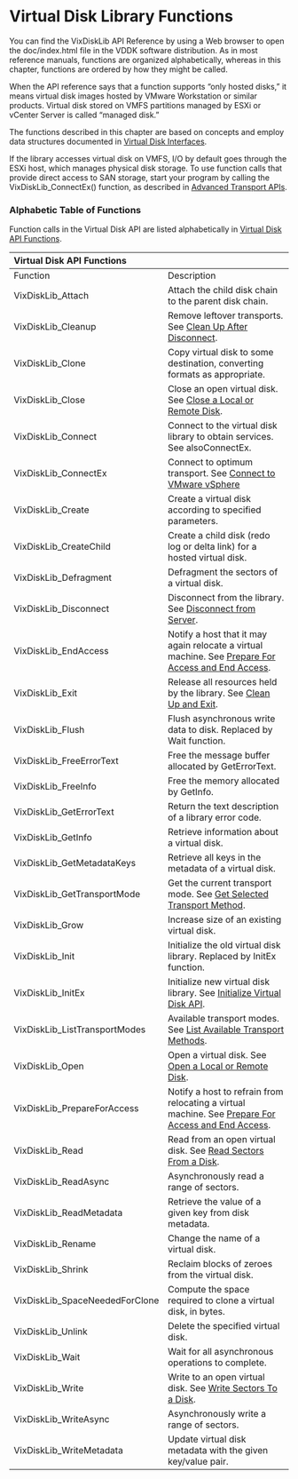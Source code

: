 # Virtual Disk Library Functions

You can find the VixDiskLib API Reference by using a Web browser to open the doc/index.html file in the VDDK software distribution. As in most reference manuals, functions are organized alphabetically, whereas in this chapter, functions are ordered by how they might be called.

When the API reference says that a function supports “only hosted disks,” it means virtual disk images hosted by VMware Workstation or similar products. Virtual disk stored on VMFS partitions managed by ESXi or vCenter Server is called “managed disk.”

The functions described in this chapter are based on concepts and employ data structures documented in [Virtual Disk Interfaces](https://vdc-download.vmware.com/vmwb-repository/dcr-public/fe86d9b8-a400-4e19-aae0-71fb7d1ed798/b97d7eae-eaca-4338-93b8-bb7ffedbe449/doc/GUID-75588DFA-1E8B-4B7C-B2CA-2413405A317F.html).

If the library accesses virtual disk on VMFS, I/O by default goes through the ESXi host, which manages physical disk storage. To use function calls that provide direct access to SAN storage, start your program by calling the VixDiskLib\_ConnectEx\(\) function, as described in [Advanced Transport APIs](https://vdc-download.vmware.com/vmwb-repository/dcr-public/fe86d9b8-a400-4e19-aae0-71fb7d1ed798/b97d7eae-eaca-4338-93b8-bb7ffedbe449/doc/GUID-FC47FA94-9EF8-4A11-86F0-53F0C1D87B3F.html).

### Alphabetic Table of Functions

Function calls in the Virtual Disk API are listed alphabetically in [Virtual Disk API Functions](https://vdc-download.vmware.com/vmwb-repository/dcr-public/fe86d9b8-a400-4e19-aae0-71fb7d1ed798/b97d7eae-eaca-4338-93b8-bb7ffedbe449/doc/GUID-5150ED5D-58F1-4EC9-83FA-2F39C9927531.html#GUID-5150ED5D-58F1-4EC9-83FA-2F39C9927531__ID-3900-000003ed).

| Virtual Disk API Functions |  |
| :--- | :--- |
| Function | Description |
| VixDiskLib\_Attach | Attach the child disk chain to the parent disk chain. |
| VixDiskLib\_Cleanup | Remove leftover transports. See [Clean Up After Disconnect](https://vdc-download.vmware.com/vmwb-repository/dcr-public/fe86d9b8-a400-4e19-aae0-71fb7d1ed798/b97d7eae-eaca-4338-93b8-bb7ffedbe449/doc/GUID-94DDE812-8698-425A-98F3-A36721690761.html). |
| VixDiskLib\_Clone | Copy virtual disk to some destination, converting formats as appropriate. |
| VixDiskLib\_Close | Close an open virtual disk. See [Close a Local or Remote Disk](https://vdc-download.vmware.com/vmwb-repository/dcr-public/fe86d9b8-a400-4e19-aae0-71fb7d1ed798/b97d7eae-eaca-4338-93b8-bb7ffedbe449/doc/GUID-6B31083D-139D-4E43-A6CC-000EA6791F51.html). |
| VixDiskLib\_Connect | Connect to the virtual disk library to obtain services. See alsoConnectEx. |
| VixDiskLib\_ConnectEx | Connect to optimum transport. See [Connect to VMware vSphere](https://vdc-download.vmware.com/vmwb-repository/dcr-public/fe86d9b8-a400-4e19-aae0-71fb7d1ed798/b97d7eae-eaca-4338-93b8-bb7ffedbe449/doc/GUID-A0F8043B-BA97-4296-A81C-D6A6B981FD7F.html) |
| VixDiskLib\_Create | Create a virtual disk according to specified parameters. |
| VixDiskLib\_CreateChild | Create a child disk \(redo log or delta link\) for a hosted virtual disk. |
| VixDiskLib\_Defragment | Defragment the sectors of a virtual disk. |
| VixDiskLib\_Disconnect | Disconnect from the library. See [Disconnect from Server](https://vdc-download.vmware.com/vmwb-repository/dcr-public/fe86d9b8-a400-4e19-aae0-71fb7d1ed798/b97d7eae-eaca-4338-93b8-bb7ffedbe449/doc/GUID-8C7E799F-337A-43EF-876B-3115ED35AD77.html). |
| VixDiskLib\_EndAccess | Notify a host that it may again relocate a virtual machine. See [Prepare For Access and End Access](https://vdc-download.vmware.com/vmwb-repository/dcr-public/fe86d9b8-a400-4e19-aae0-71fb7d1ed798/b97d7eae-eaca-4338-93b8-bb7ffedbe449/doc/GUID-A0557282-DE08-4E88-B87E-19D28CBD3394.html). |
| VixDiskLib\_Exit | Release all resources held by the library. See [Clean Up and Exit](https://vdc-download.vmware.com/vmwb-repository/dcr-public/fe86d9b8-a400-4e19-aae0-71fb7d1ed798/b97d7eae-eaca-4338-93b8-bb7ffedbe449/doc/GUID-8071C635-24FB-4400-BAAF-AF8FBB23ED1D.html). |
| VixDiskLib\_Flush | Flush asynchronous write data to disk. Replaced by Wait function. |
| VixDiskLib\_FreeErrorText | Free the message buffer allocated by GetErrorText. |
| VixDiskLib\_FreeInfo | Free the memory allocated by GetInfo. |
| VixDiskLib\_GetErrorText | Return the text description of a library error code. |
| VixDiskLib\_GetInfo | Retrieve information about a virtual disk. |
| VixDiskLib\_GetMetadataKeys | Retrieve all keys in the metadata of a virtual disk. |
| VixDiskLib\_GetTransportMode | Get the current transport mode. See [Get Selected Transport Method](https://vdc-download.vmware.com/vmwb-repository/dcr-public/fe86d9b8-a400-4e19-aae0-71fb7d1ed798/b97d7eae-eaca-4338-93b8-bb7ffedbe449/doc/GUID-ED57930A-CEA5-4770-8409-7D05234D8E7E.html). |
| VixDiskLib\_Grow | Increase size of an existing virtual disk. |
| VixDiskLib\_Init | Initialize the old virtual disk library. Replaced by InitEx function. |
| VixDiskLib\_InitEx | Initialize new virtual disk library. See [Initialize Virtual Disk API](https://vdc-download.vmware.com/vmwb-repository/dcr-public/fe86d9b8-a400-4e19-aae0-71fb7d1ed798/b97d7eae-eaca-4338-93b8-bb7ffedbe449/doc/GUID-930F1E95-1B50-415C-ABCA-37049866A2A3.html). |
| VixDiskLib\_ListTransportModes | Available transport modes. See [List Available Transport Methods](https://vdc-download.vmware.com/vmwb-repository/dcr-public/fe86d9b8-a400-4e19-aae0-71fb7d1ed798/b97d7eae-eaca-4338-93b8-bb7ffedbe449/doc/GUID-C0AEC369-C1C8-4465-BD81-54475E97B07D.html). |
| VixDiskLib\_Open | Open a virtual disk. See [Open a Local or Remote Disk](https://vdc-download.vmware.com/vmwb-repository/dcr-public/fe86d9b8-a400-4e19-aae0-71fb7d1ed798/b97d7eae-eaca-4338-93b8-bb7ffedbe449/doc/GUID-E3B58BF8-1C09-4F87-A0FD-E922CA2BEB2A.html). |
| VixDiskLib\_PrepareForAccess | Notify a host to refrain from relocating a virtual machine. See [Prepare For Access and End Access](https://vdc-download.vmware.com/vmwb-repository/dcr-public/fe86d9b8-a400-4e19-aae0-71fb7d1ed798/b97d7eae-eaca-4338-93b8-bb7ffedbe449/doc/GUID-A0557282-DE08-4E88-B87E-19D28CBD3394.html). |
| VixDiskLib\_Read | Read from an open virtual disk. See  [Read Sectors From a Disk](https://vdc-download.vmware.com/vmwb-repository/dcr-public/fe86d9b8-a400-4e19-aae0-71fb7d1ed798/b97d7eae-eaca-4338-93b8-bb7ffedbe449/doc/GUID-D19D8B22-0ADA-4680-965C-9D5378DB8368.html). |
| VixDiskLib\_ReadAsync | Asynchronously read a range of sectors. |
| VixDiskLib\_ReadMetadata | Retrieve the value of a given key from disk metadata. |
| VixDiskLib\_Rename | Change the name of a virtual disk. |
| VixDiskLib\_Shrink | Reclaim blocks of zeroes from the virtual disk. |
| VixDiskLib\_SpaceNeededForClone | Compute the space required to clone a virtual disk, in bytes. |
| VixDiskLib\_Unlink | Delete the specified virtual disk. |
| VixDiskLib\_Wait | Wait for all asynchronous operations to complete. |
| VixDiskLib\_Write | Write to an open virtual disk. See [Write Sectors To a Disk](https://vdc-download.vmware.com/vmwb-repository/dcr-public/fe86d9b8-a400-4e19-aae0-71fb7d1ed798/b97d7eae-eaca-4338-93b8-bb7ffedbe449/doc/GUID-C2F738FC-E218-4951-B69A-7E5FB0798D28.html). |
| VixDiskLib\_WriteAsync | Asynchronously write a range of sectors. |
| VixDiskLib\_WriteMetadata | Update virtual disk metadata with the given key/value pair. |

## 

